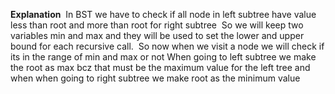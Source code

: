 **Explanation**
​
In BST we have to check if all node in left subtree have value less than root and more than root for right subtree
​
So we will keep two variables min and max and they will be used to set the lower and upper bound for each recursive call.
​
So now when we visit a node we will check if its in the range of min and max or not
​
When going to left subtree we make the root as max bcz that must be the maximum value for the left tree and when when going to right subtree we make root as the minimum value
​
​
​
​